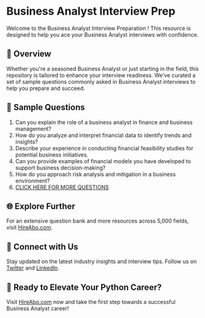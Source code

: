 # Business Analyst Interview Prep

Welcome to the Business Analyst Interview Preparation ! This resource is designed to help you ace your Business Analyst interviews with confidence.

## 🚀 Overview

Whether you're a seasoned Business Analyst or just starting in the field, this repository is tailored to enhance your interview readiness. We've curated a set of sample questions commonly asked in Business Analyst interviews to help you prepare and succeed.

## 📝 Sample Questions

1. Can you explain the role of a business analyst in finance and business management?
2. How do you analyze and interpret financial data to identify trends and insights?
3. Describe your experience in conducting financial feasibility studies for potential business initiatives.
4. Can you provide examples of financial models you have developed to support business decision-making?
5. How do you approach risk analysis and mitigation in a business environment?
6. [CLICK HERE FOR MORE QUESTIONS](https://hireabo.com/job/1_2_20/Business%20Analyst)

## 🌐 Explore Further

For an extensive question bank and more resources across 5,000 fields, visit [HireAbo.com](https://www.hireabo.com).

## 📱 Connect with Us

Stay updated on the latest industry insights and interview tips. Follow us on [Twitter](https://twitter.com/hireabo) and [LinkedIn](https://www.linkedin.com/in/hire-abo-3609972a8/).

## 🚀 Ready to Elevate Your Python Career?

Visit [HireAbo.com](https://www.hireabo.com) now and take the first step towards a successful Business Analyst career!